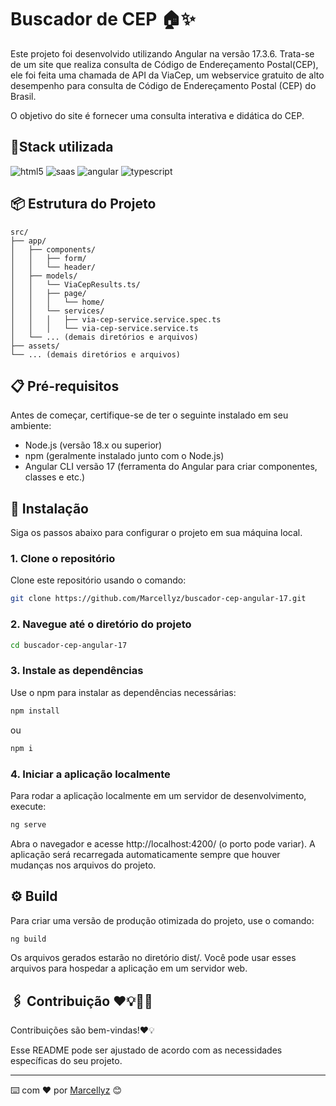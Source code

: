 # Buscador de CEP 🏠✨

Este projeto foi desenvolvido utilizando Angular na versão 17.3.6. Trata-se de um site que realiza consulta de Código de Endereçamento Postal(CEP), ele foi feita uma chamada de API da ViaCep, um webservice gratuito de alto desempenho para consulta de Código de Endereçamento Postal (CEP) do Brasil. 
  
O objetivo do site é fornecer uma consulta interativa e didática do CEP.
## 📍Stack utilizada

<div> 
  
  <img align="inline_block" alt="html5" src="https://img.shields.io/badge/HTML5-E34F26?style=for-the-badge&logo=html5&logoColor=white"/>
  <img align="inline_block" alt="saas" src="https://img.shields.io/badge/Sass-CC6699?style=for-the-badge&logo=sass&logoColor=white"/>
  <img align="inline_block" alt="angular" src="https://img.shields.io/badge/Angular-DD0031?style=for-the-badge&logo=angular&logoColor=white"/>
  <img align="inline_block" alt="typescript" src="https://img.shields.io/badge/TypeScript-007ACC?style=for-the-badge&logo=typescript&logoColor=white"/>
</div>

## 📦 Estrutura do Projeto

```
src/
├── app/
│   ├── components/
│   │   ├── form/
│   │   └── header/
│   ├── models/
│   │   └── ViaCepResults.ts/
│   │   ├── page/
│   │   │   └── home/
│   │   └── services/
│   │   │   ├── via-cep-service.service.spec.ts
│   │   │   └── via-cep-service.service.ts
│   └── ... (demais diretórios e arquivos)
├── assets/
└── ... (demais diretórios e arquivos)
```

##  📋 Pré-requisitos

Antes de começar, certifique-se de ter o seguinte instalado em seu ambiente:

- Node.js (versão 18.x ou superior)
- npm (geralmente instalado junto com o Node.js)
- Angular CLI versão 17 (ferramenta do Angular para criar componentes, classes e etc.)

## 🔧 Instalação

Siga os passos abaixo para configurar o projeto em sua máquina local.
### 1. Clone o repositório

Clone este repositório usando o comando:

```bash
git clone https://github.com/Marcellyz/buscador-cep-angular-17.git
```
### 2. Navegue até o diretório do projeto

```bash
cd buscador-cep-angular-17
````

### 3. Instale as dependências

Use o npm para instalar as dependências necessárias:

```bash
npm install
````
ou 
```bash
npm i 
````

### 4. Iniciar a aplicação localmente

Para rodar a aplicação localmente em um servidor de desenvolvimento, execute:

```bash
ng serve
```
Abra o navegador e acesse http://localhost:4200/ (o porto pode variar). A aplicação será recarregada automaticamente sempre que houver mudanças nos arquivos do projeto.

## ⚙️ Build

Para criar uma versão de produção otimizada do projeto, use o comando:

```bash
ng build
````
Os arquivos gerados estarão no diretório dist/. Você pode usar esses arquivos para hospedar a aplicação em um servidor web.

## 🖇️ Contribuição ❤️💡📝🤩

Contribuições são bem-vindas!❤️💡

Esse README pode ser ajustado de acordo com as necessidades específicas do seu projeto.

---
⌨️ com ❤️ por [Marcellyz](https://gist.github.com/Marcellyz) 😊
